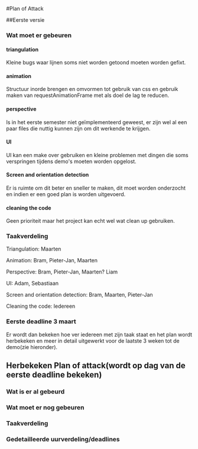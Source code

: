 #Plan of Attack

##Eerste versie

### Wat moet er gebeuren

#### triangulation

Kleine bugs waar lijnen soms niet worden getoond moeten worden gefixt.

#### animation

Structuur inorde brengen en omvormen tot gebruik van css en gebruik maken van requestAnimationFrame met als doel de lag te reducen.

#### perspective

Is in het eerste semester niet geïmplementeerd geweest, er zijn wel al een paar files die nuttig kunnen zijn om dit werkende te krijgen.

#### UI

UI kan een make over gebruiken en kleine problemen met dingen die soms verspringen tijdens demo's moeten worden opgelost.

#### Screen and orientation detection

Er is ruimte om dit beter en sneller te maken, dit moet worden onderzocht en indien er een goed plan is worden uitgevoerd.

#### cleaning the code

Geen prioriteit maar het project kan echt wel wat clean up gebruiken.

### Taakverdeling

Triangulation: Maarten

Animation: Bram, Pieter-Jan, Maarten

Perspective: Bram, Pieter-Jan, Maarten? Liam

UI: Adam, Sebastiaan

Screen and orientation detection: Bram, Maarten, Pieter-Jan

Cleaning the code: Iedereen

### Eerste deadline 3 maart

Er wordt dan bekeken hoe ver iedereen met zijn taak staat en het plan wordt herbekeken en meer in detail uitgewerkt voor de laatste 3 weken tot de demo(zie hieronder).

## Herbekeken Plan of attack(wordt op dag van de eerste deadline bekeken)

### Wat is er al gebeurd

### Wat moet er nog gebeuren

### Taakverdeling

### Gedetailleerde uurverdeling/deadlines
